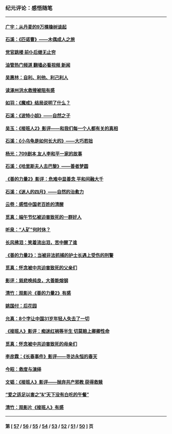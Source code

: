 ### 纪元评论：感悟随笔
---
#### [广宇：从丹麦的9万棵橡树谈起](../../pages/nsc1035/n14061428.md?09020330) 
#### [石溪：《匹诺曹》——木偶成人之旅](../../pages/nsc1035/n14061424.md?09020330) 
#### [党官跳楼 前仆后继无止穷](../../pages/nsc1035/n14058175.md?09020330) 
#### [油管热门频道 翻墙必看视频 新闻](ok?09020330)
#### [吴惠林：自利、利他、利己利人](../../pages/nsc1035/n14052459.md?09020330) 
#### [读涿州洪水救搜被阻有感](../../pages/nsc1035/n14049641.md?09020330) 
#### [如羽：《魔戒》结局说明了什么？](../../pages/nsc1035/n14048860.md?09020330) 
#### [石溪：《波特小姐》——自然之子](../../pages/nsc1035/n14048291.md?09020330) 
#### [吴玉：《接班人2》影评——和我们每一个人都有关的真相](../../pages/nsc1035/n14041114.md?09020330) 
#### [石溪：《小乌龟是如何长大的》——大巧若拙](../../pages/nsc1035/n14037479.md?09020330) 
#### [杨光：709剧本 友人李和平一家的故事](../../pages/nsc1035/n14032047.md?09020330) 
#### [石溪：《哈里斯夫人去巴黎》——善者梦圆](../../pages/nsc1035/n14031778.md?09020330) 
#### [《善的力量2》影评：危难中显善念 平和间融大千](../../pages/nsc1035/n14028390.md?09020330) 
#### [石溪：《迷人的四月》——自然的治愈力](../../pages/nsc1035/n14027049.md?09020330) 
#### [云卷：感悟中国老百姓的清醒](../../pages/nsc1035/n14025152.md?09020330) 
#### [觅真：端午节忆被迫害致死的一群好人](../../pages/nsc1035/n14020985.md?09020330) 
#### [听泉：“人矿”何时休？](../../pages/nsc1035/n14016609.md?09020330) 
#### [长风拂泪：笑着流出泪，苦中醒了谁](../../pages/nsc1035/n14016469.md?09020330) 
#### [《善的力量2》：当被非法抓捕的护士长遇上受伤的刑警](../../pages/nsc1035/n14015561.md?09020330) 
#### [觅真：怀念被中共迫害致死的父亲们](../../pages/nsc1035/n14014258.md?09020330) 
#### [影评：慈悲唤纯良，大善能熔钢](../../pages/nsc1035/n14010867.md?09020330) 
#### [清竹：观影片《善的力量2》有感](../../pages/nsc1035/n14010015.md?09020330) 
#### [姚国付：后花园](../../pages/nsc1035/n14005301.md?09020330) 
#### [允真：8个字让中国31岁年轻人失去了一切](../../pages/nsc1035/n13999093.md?09020330) 
#### [《接班人》影评：痴迷红祸等半生 切莫赔上卿卿性命](../../pages/nsc1035/n13998676.md?09020330) 
#### [觅真：怀念被中共迫害致死的母亲们](../../pages/nsc1035/n13997271.md?09020330) 
#### [李彦霖：《长春事件》影评——寻访永恒的春天](../../pages/nsc1035/n13995112.md?09020330) 
#### [今昭：救度与演绎](../../pages/nsc1035/n13992670.md?09020330) 
#### [文韬：《接班人》影评——抛弃共产邪教 获得救赎](../../pages/nsc1035/n13990160.md?09020330) 
#### [“爱之适足以害之”&“天下没有白吃的午餐”](../../pages/nsc1035/n13988391.md?09020330) 
#### [清竹：观影片《接班人》有感](../../pages/nsc1035/n13983561.md?09020330) 

---
#### 第 [ [57](./57.md?09020330) / [56](./56.md?09020330) / [55](./55.md?09020330) / [54](./54.md?09020330) / [53](./53.md?09020330) / [52](./52.md?09020330) / [51](./51.md?09020330) / [50](./50.md?09020330) ] 页
